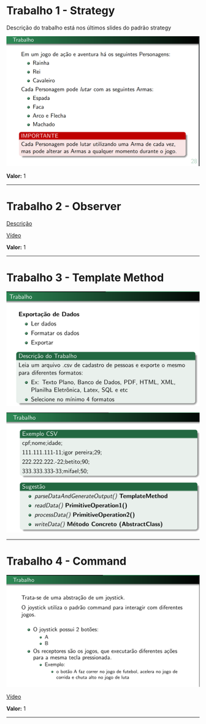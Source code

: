 # Trabalho 1 - Strategy

Descrição do trabalho está nos últimos slides do padrão strategy

![image](strategy.png)

<!--
* [Slides](https://github.com/IgorAvilaPereira/ppp2024_2sem/raw/main/slides/01_strategy.pdf)

* [Vídeo](https://youtu.be/p_8G8EMuJxg)

**Prazo:** 23/08-->

**Valor:** 1

***

# Trabalho 2 - Observer

[Descrição](trab_observer.pdf)

[Vídeo](https://youtu.be/-O-PPbFYSxM)

<!--**Prazo:** 30/08-->

**Valor:** 1

<!--**Extra:** +0.5 (se for com interface gráfica)-->

***

# Trabalho 3 - Template Method

![template_method](template_method.png)

![template_method2](template_method2.png)

***

# Trabalho 4 - Command

![trab_command](trab_command.png)

[Vídeo](https://youtu.be/bKhafM8rieI)

<!--**Prazo:** 11/10-->

**Valor:** 1

***
